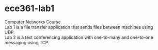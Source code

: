 # ece361-lab1 
Computer Networks Course \
Lab 1 is a file transfer application that sends files between machines using UDP. \
Lab 2 is a text conferencing application with one-to-many and one-to-one messaging using TCP. 
